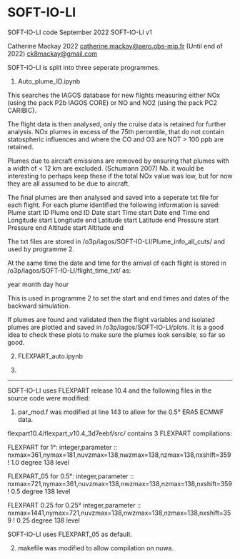 # SOFT-IO-LI
SOFT-IO-LI code September 2022
SOFT-IO-LI v1

Catherine Mackay 2022
catherine.mackay@aero.obs-mip.fr (Until end of 2022)
ck8mackay@gmail.com

SOFT-IO-LI is split into three seperate programmes.

1. Auto_plume_ID.ipynb

This searches the IAGOS database for new flights measuring either NOx
(using the pack P2b IAGOS CORE) or NO and NO2 (using the pack PC2 CARIBIC).

The flight data is then analysed, only the cruise data is retained for
further analysis. NOx plumes in excess of the 75th percentile, that do not
contain statospheric influences and where the CO and O3 are NOT > 100 ppb are retained.

Plumes due to aircraft emissions are removed by ensuring that plumes with a
width of < 12 km  are excluded. (Schumann 2007)
Nb. it would be interesting to perhaps keep these if the total NOx value was
low, but for now they are all assumed to be due to aircraft.

The final plumes are then analysed and saved into a seperate txt file for each
flight. For each plume identified the following information is saved:
Plume start ID
Plume end ID
Date start
Time start
Date end
Time end
Longitude start
Longitude end
Latitude start
Latitude end
Pressure start
Pressure end
Altitude start
Altitude end

The txt files are stored in /o3p/iagos/SOFT-IO-LI/Plume_info_all_cuts/ and used by
programme 2.

At the same time the date and time for the arrival of each flight is stored in
/o3p/iagos/SOFT-IO-LI/flight_time_txt/ as:

year
month
day
hour

This is used in programme 2 to set the start and end times and dates of the
backward simulation.

If plumes are found and validated then the flight variables and isolated
plumes are plotted and saved in /o3p/iagos/SOFT-IO-LI/plots. It is a good idea
to check these plots to make sure the plumes look sensible, so far so good.

2. FLEXPART_auto.ipynb

3. 

********************************************************************************
SOFT-IO-LI uses FLEXPART release 10.4 and the following files in the source code
were modified:

1. par_mod.f was modified at line 143 to allow for the 0.5° ERA5 ECMWF data.

flexpart10.4/flexpart_v10.4_3d7eebf/src/ contains 3 FLEXPART compilations:

FLEXPART for 1°:
integer,parameter :: nxmax=361,nymax=181,nuvzmax=138,nwzmax=138,nzmax=138,nxshift=359 ! 1.0 degree 138 level

FLEXPART_05 for 0.5°:
integer,parameter :: nxmax=721,nymax=361,nuvzmax=138,nwzmax=138,nzmax=138,nxshift=359  ! 0.5 degree 138 level

FLEXPART 0.25 for 0.25°
integer,parameter :: nxmax=1441,nymax=721,nuvzmax=138,nwzmax=138,nzmax=138,nxshift=359  ! 0.25 degree 138 level

SOFT-IO-LI uses FLEXPART_05 as default.

2. makefile was modified to allow compilation on nuwa.



